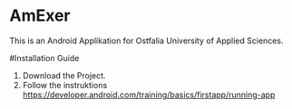 # AmExer
This is an Android Applikation for Ostfalia University of Applied Sciences. 

#Installation Guide
1. Download the Project.
2. Follow the instruktions https://developer.android.com/training/basics/firstapp/running-app
